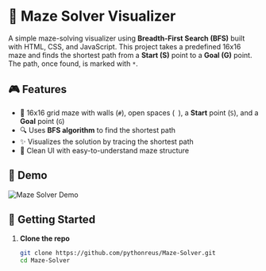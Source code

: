 # 🧩 Maze Solver Visualizer

A simple maze-solving visualizer using **Breadth-First Search (BFS)** built with HTML, CSS, and JavaScript. This project takes a predefined 16x16 maze and finds the shortest path from a **Start (S)** point to a **Goal (G)** point. The path, once found, is marked with `*`.

## 🎮 Features

- 📏 16x16 grid maze with walls (`#`), open spaces (` `), a **Start** point (`S`), and a **Goal** point (`G`)
- 🔍 Uses **BFS algorithm** to find the shortest path
- ✨ Visualizes the solution by tracing the shortest path
- 🧠 Clean UI with easy-to-understand maze structure

## 📸 Demo

![Maze Solver Demo](demo.gif) <!-- Replace with an actual GIF or screenshot if available -->

## 🚀 Getting Started

1. **Clone the repo**
   ```bash
   git clone https://github.com/pythonreus/Maze-Solver.git
   cd Maze-Solver
